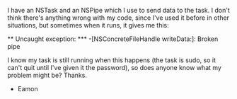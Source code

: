 I have an NSTask and an NSPipe which I use to send data to the task. I don't think there's anything wrong with my code, since I've used it before in other situations, but sometimes when it runs, it gives me this:

    
** Uncaught exception: <NSFileHandleOperationException> *** -[NSConcreteFileHandle writeData:]: Broken pipe


I know my task is still running when this happens (the task is sudo, so it can't quit until I've given it the password), so does anyone know what my problem might be?
Thanks.

- Eamon
